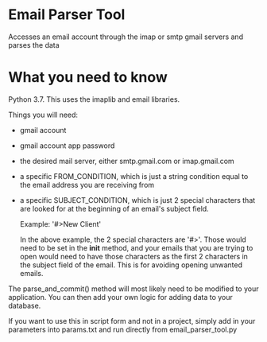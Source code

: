 # Email Parser Tool
Accesses an email account through the imap or smtp gmail servers and parses the data

# What you need to know
Python 3.7. This uses the imaplib and email libraries. 

Things you will need:
  - gmail account
  - gmail account app password
  - the desired mail server, either smtp.gmail.com or imap.gmail.com
  - a specific FROM_CONDITION, which is just a string condition equal to the email 
      address you are receiving from
  - a specific SUBJECT_CONDITION, which is just 2 special characters that are looked for 
      at the beginning of an email's subject field. 
      
      Example: '#>New Client'
      
      In the above example, the 2 special characters are '#>'. Those would need to be set in 
      the __init__ method, and your emails that you are trying to open would need to have those
      characters as the first 2 characters in the subject field of the email. This is for avoiding 
      opening unwanted emails.

The parse_and_commit() method will most likely need to be modified to your application. You can 
then add your own logic for adding data to your database.

If you want to use this in script form and not in a project, simply add in your parameters 
into params.txt and run directly from email_parser_tool.py
  
